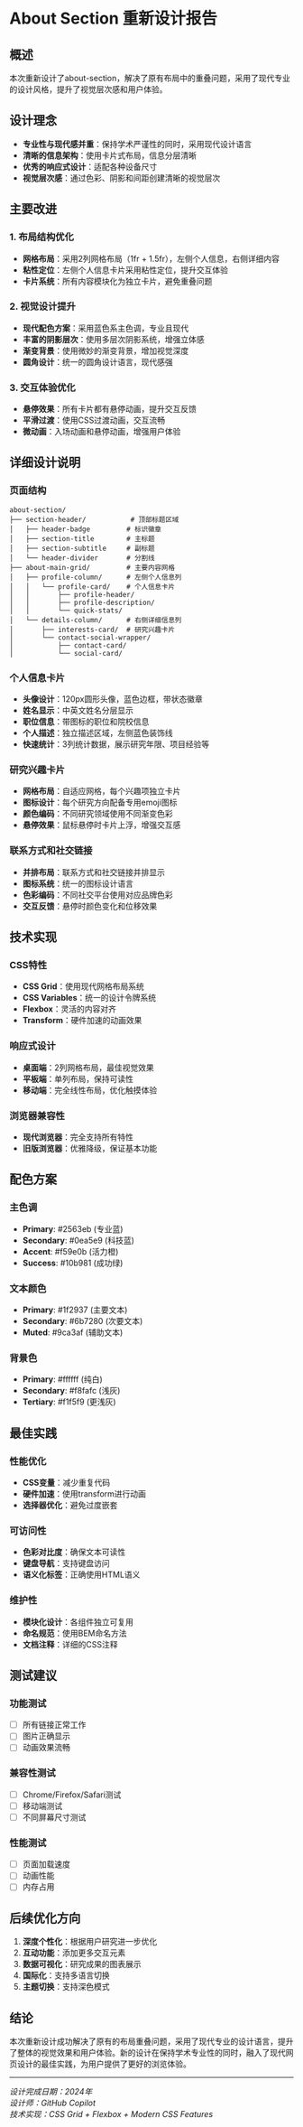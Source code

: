 # About Section 重新设计报告

## 概述
本次重新设计了about-section，解决了原有布局中的重叠问题，采用了现代专业的设计风格，提升了视觉层次感和用户体验。

## 设计理念
- **专业性与现代感并重**：保持学术严谨性的同时，采用现代设计语言
- **清晰的信息架构**：使用卡片式布局，信息分层清晰
- **优秀的响应式设计**：适配各种设备尺寸
- **视觉层次感**：通过色彩、阴影和间距创建清晰的视觉层次

## 主要改进

### 1. 布局结构优化
- **网格布局**：采用2列网格布局（1fr + 1.5fr），左侧个人信息，右侧详细内容
- **粘性定位**：左侧个人信息卡片采用粘性定位，提升交互体验
- **卡片系统**：所有内容模块化为独立卡片，避免重叠问题

### 2. 视觉设计提升
- **现代配色方案**：采用蓝色系主色调，专业且现代
- **丰富的阴影层次**：使用多层次阴影系统，增强立体感
- **渐变背景**：使用微妙的渐变背景，增加视觉深度
- **圆角设计**：统一的圆角设计语言，现代感强

### 3. 交互体验优化
- **悬停效果**：所有卡片都有悬停动画，提升交互反馈
- **平滑过渡**：使用CSS过渡动画，交互流畅
- **微动画**：入场动画和悬停动画，增强用户体验

## 详细设计说明

### 页面结构
```
about-section/
├── section-header/           # 顶部标题区域
│   ├── header-badge         # 标识徽章
│   ├── section-title        # 主标题
│   ├── section-subtitle     # 副标题
│   └── header-divider       # 分割线
├── about-main-grid/         # 主要内容网格
│   ├── profile-column/      # 左侧个人信息列
│   │   └── profile-card/    # 个人信息卡片
│   │       ├── profile-header/
│   │       ├── profile-description/
│   │       └── quick-stats/
│   └── details-column/      # 右侧详细信息列
│       ├── interests-card/  # 研究兴趣卡片
│       └── contact-social-wrapper/
│           ├── contact-card/
│           └── social-card/
```

### 个人信息卡片
- **头像设计**：120px圆形头像，蓝色边框，带状态徽章
- **姓名显示**：中英文姓名分层显示
- **职位信息**：带图标的职位和院校信息
- **个人描述**：独立描述区域，左侧蓝色装饰线
- **快速统计**：3列统计数据，展示研究年限、项目经验等

### 研究兴趣卡片
- **网格布局**：自适应网格，每个兴趣项独立卡片
- **图标设计**：每个研究方向配备专用emoji图标
- **颜色编码**：不同研究领域使用不同渐变色彩
- **悬停效果**：鼠标悬停时卡片上浮，增强交互感

### 联系方式和社交链接
- **并排布局**：联系方式和社交链接并排显示
- **图标系统**：统一的图标设计语言
- **色彩编码**：不同社交平台使用对应品牌色彩
- **交互反馈**：悬停时颜色变化和位移效果

## 技术实现

### CSS特性
- **CSS Grid**：使用现代网格布局系统
- **CSS Variables**：统一的设计令牌系统
- **Flexbox**：灵活的内容对齐
- **Transform**：硬件加速的动画效果

### 响应式设计
- **桌面端**：2列网格布局，最佳视觉效果
- **平板端**：单列布局，保持可读性
- **移动端**：完全线性布局，优化触摸体验

### 浏览器兼容性
- **现代浏览器**：完全支持所有特性
- **旧版浏览器**：优雅降级，保证基本功能

## 配色方案

### 主色调
- **Primary**: #2563eb (专业蓝)
- **Secondary**: #0ea5e9 (科技蓝)
- **Accent**: #f59e0b (活力橙)
- **Success**: #10b981 (成功绿)

### 文本颜色
- **Primary**: #1f2937 (主要文本)
- **Secondary**: #6b7280 (次要文本)
- **Muted**: #9ca3af (辅助文本)

### 背景色
- **Primary**: #ffffff (纯白)
- **Secondary**: #f8fafc (浅灰)
- **Tertiary**: #f1f5f9 (更浅灰)

## 最佳实践

### 性能优化
- **CSS变量**：减少重复代码
- **硬件加速**：使用transform进行动画
- **选择器优化**：避免过度嵌套

### 可访问性
- **色彩对比度**：确保文本可读性
- **键盘导航**：支持键盘访问
- **语义化标签**：正确使用HTML语义

### 维护性
- **模块化设计**：各组件独立可复用
- **命名规范**：使用BEM命名方法
- **文档注释**：详细的CSS注释

## 测试建议

### 功能测试
- [ ] 所有链接正常工作
- [ ] 图片正确显示
- [ ] 动画效果流畅

### 兼容性测试
- [ ] Chrome/Firefox/Safari测试
- [ ] 移动端测试
- [ ] 不同屏幕尺寸测试

### 性能测试
- [ ] 页面加载速度
- [ ] 动画性能
- [ ] 内存占用

## 后续优化方向

1. **深度个性化**：根据用户研究进一步优化
2. **互动功能**：添加更多交互元素
3. **数据可视化**：研究成果的图表展示
4. **国际化**：支持多语言切换
5. **主题切换**：支持深色模式

## 结论

本次重新设计成功解决了原有的布局重叠问题，采用了现代专业的设计语言，提升了整体的视觉效果和用户体验。新的设计在保持学术专业性的同时，融入了现代网页设计的最佳实践，为用户提供了更好的浏览体验。

---

*设计完成日期：2024年*  
*设计师：GitHub Copilot*  
*技术实现：CSS Grid + Flexbox + Modern CSS Features*

